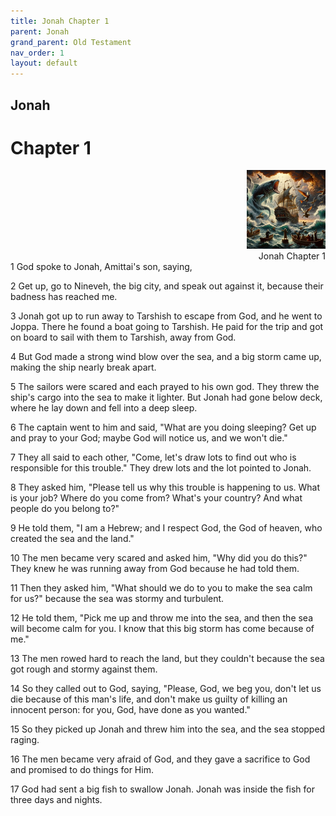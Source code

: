 ```yaml
---
title: Jonah Chapter 1
parent: Jonah
grand_parent: Old Testament
nav_order: 1
layout: default
---
```


## Jonah

# Chapter 1

<div style="clear: both; text-align: right;">
    <img src="/assets/Image/Jonah/500/1.jpg" alt="Jonah Chapter 1" class="chapter-image" style="max-width: 25%; height: auto;"/>
    <figcaption style="font-size: 14px;">Jonah Chapter 1</figcaption>
</div>
1 God spoke to Jonah, Amittai's son, saying,

2 Get up, go to Nineveh, the big city, and speak out against it, because their badness has reached me.

3 Jonah got up to run away to Tarshish to escape from God, and he went to Joppa. There he found a boat going to Tarshish. He paid for the trip and got on board to sail with them to Tarshish, away from God.

4 But God made a strong wind blow over the sea, and a big storm came up, making the ship nearly break apart.

5 The sailors were scared and each prayed to his own god. They threw the ship's cargo into the sea to make it lighter. But Jonah had gone below deck, where he lay down and fell into a deep sleep.

6 The captain went to him and said, "What are you doing sleeping? Get up and pray to your God; maybe God will notice us, and we won't die."

7 They all said to each other, "Come, let's draw lots to find out who is responsible for this trouble." They drew lots and the lot pointed to Jonah.

8 They asked him, "Please tell us why this trouble is happening to us. What is your job? Where do you come from? What's your country? And what people do you belong to?"

9 He told them, "I am a Hebrew; and I respect God, the God of heaven, who created the sea and the land."

10 The men became very scared and asked him, "Why did you do this?" They knew he was running away from God because he had told them.

11 Then they asked him, "What should we do to you to make the sea calm for us?" because the sea was stormy and turbulent.

12 He told them, "Pick me up and throw me into the sea, and then the sea will become calm for you. I know that this big storm has come because of me."

13 The men rowed hard to reach the land, but they couldn't because the sea got rough and stormy against them.

14 So they called out to God, saying, "Please, God, we beg you, don't let us die because of this man's life, and don't make us guilty of killing an innocent person: for you, God, have done as you wanted."

15 So they picked up Jonah and threw him into the sea, and the sea stopped raging.

16 The men became very afraid of God, and they gave a sacrifice to God and promised to do things for Him.

17 God had sent a big fish to swallow Jonah. Jonah was inside the fish for three days and nights.


